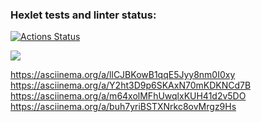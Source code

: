 ### Hexlet tests and linter status:

[![Actions Status](https://github.com/rgudymyak/frontend-project-44/actions/workflows/hexlet-check.yml/badge.svg)](https://github.com/rgudymyak/frontend-project-44/actions)

<a href="https://codeclimate.com/github/rgudymyak/frontend-project-44/maintainability"><img src="https://api.codeclimate.com/v1/badges/23a85c3bf294968d5aca/maintainability" /></a>

https://asciinema.org/a/llCJBKowB1qqE5Jyy8nm0I0xy
https://asciinema.org/a/Y2ht3D9p6SKAxN70mKDKNCd7B
https://asciinema.org/a/m64xolMFhUwqlxKUH41d2v5DO
https://asciinema.org/a/buh7yriBSTXNrkc8ovMrgz9Hs
